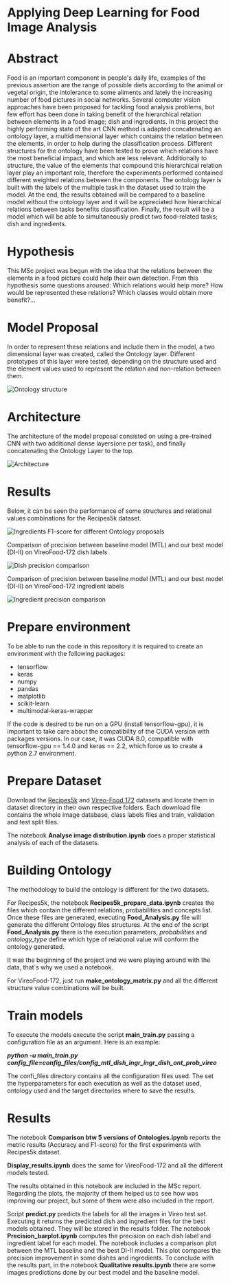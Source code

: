 # Applying Deep Learning for Food Image Analysis

# Abstract

Food is an important component in people's daily life, examples of the
previous assertion are the range of possible diets according to the animal or
vegetal origin, the intolerance to some aliments and lately the increasing number
of food pictures in social networks. Several computer vision approaches have
been proposed for tackling food analysis problems, but few effort has been done
in taking benefit of the hierarchical relation between elements in a food image;
dish and ingredients.
In this project the highly performing state of the art CNN method is
adapted concatenating an ontology layer, a multidimensional layer which contains
the relation between the elements, in order to help during the classification
process. Different structures for the ontology have been tested to prove which
relations have the most beneficial impact, and which are less relevant. Additionally
to structure, the value of the elements that compound this hierarchical
relation layer play an important role, therefore the experiments performed contained
different weighted relations between the components. The ontology layer
is built with the labels of the multiple task in the dataset used to train the model.
At the end, the results obtained will be compared to a baseline model without
the ontology layer and it will be appreciated how hierarchical relations between
tasks benefits classification. Finally, the result will be a model which will be
able to simultaneously predict two food-related tasks; dish and ingredients.

# Hypothesis

This MSc project was begun with the idea that the relations between the elements in a food picture could help their own detection. From this hypothesis some questions aroused: Which relations would help more? How would be represented these relations? Which classes would obtain more benefit?...  

# Model Proposal

In order to represent these relations and include them in the model, a two dimensional layer was created, called the Ontology layer.
Different prototypes of this layer were tested, depending on the structure used and the element values used to represent the relation and non-relation between them.

![Ontology structure](images/Ontology_structure.jpg)

# Architecture

The architecture of the model proposal consisted on using a pre-trained CNN with two additional dense layers(one per task), and finally concatenating the Ontology Layer to the top.

![Architecture](images/Model_Proposal.jpg)

# Results

Below, it can be seen the performance of some structures and relational values combinations for the Recipes5k dataset.

![Ingredients F1-score for different Ontology proposals](images/recipes5k_ingredients_f1score.jpeg)

Comparison of precision between baseline model (MTL) and our best model (DI-II) on VireoFood-172 dish labels 

![Dish precision comparison](images/precision_SL_comparison.jpeg)

Comparison of precision between baseline model (MTL) and our best model (DI-II) on VireoFood-172 ingredient labels

![Ingredient precision comparison](images/precision_ML_comparison.jpeg)

# Prepare environment

To be able to run the code in this repository it is required to create an environment with the following packages:

* tensorflow
* keras
* numpy
* pandas
* matplotlib
* scikit-learn
* multimodal-keras-wrapper

If the code is desired to be run on a GPU (install tensorflow-gpu), it is important to take care about the compatibility of the CUDA version with packages versions. In our case, it was CUDA 8.0, compatible with tensorflow-gpu == 1.4.0 and keras == 2.2, which force us to create a python 2.7 environment.

# Prepare Dataset

Download the [Recipes5k](http://www.ub.edu/cvub/recipes5k/) and [Vireo-Food 172](http://vireo.cs.cityu.edu.hk/VireoFood172/) datasets and locate them in dataset directory in their own respective folders. Each download file contains the whole image database, class labels files and train, validation and test split files. 

The notebook **Analyse image distribution.ipynb** does a proper statistical analysis of each of the datasets.

# Building Ontology
 
The  methodology to build the ontology is different for the two datasets.

For Recipes5k, the notebook **Recipes5k_prepare_data.ipynb** creates the files which contain the different relations, probabilities and concepts list. Once these files are generated, executing **Food_Analysis.py** file will generate the different Ontology files structures. At the end of the script **Food_Analysis.py** there is the execution parameters, _probabilities_ and _ontology_type_ define which type of relational value will conform the ontology generated.

It was the beginning of the project and we were playing around with the data, that´s why we used a notebook. 

For VireoFood-172, just run **make_ontology_matrix.py** and all the different structure value combinations will be built.

# Train models

To execute the models execute the script **main_train.py** passing a configuration file as an argument. Here is an example:

**_python -u main_train.py config_file=config_files/config_mtl_dish_ingr_ingr_dish_ont_prob_vireo_**

The confi_files directory contains all the configuration files used. The set the hyperparameters for each execution as well as the dataset used, ontology used and the target directories where to save the results.


# Results

The notebook **Comparison btw 5 versions of Ontologies.ipynb** reports the metric results (Accuracy and F1-score) for the first experiments with Recipes5k dataset.

**Display_results.ipynb** does the same for VireoFood-172 and all the different models tested. 

The results obtained in this notebook are included in the MSc report. Regarding the plots, the majority of them helped us to see how was improving our project, but some of them were also included in the report.

Script **predict.py** predicts the labels for all the images in Vireo test set. Executing it returns the predicted dish and ingredient files for the best models obtained. They will be stored in the results folder. The notebook **Precision_barplot.ipynb** computes the precision on each dish label and ingredient label for each model. The notebook includes a comparison plot between the MTL baseline and the best DI-II model. This plot compares the precision improvement in some dishes and ingredients. To conclude with the results part, in the notebook **Qualitative results.ipynb** there are some images predictions done by our best model and the baseline model.
